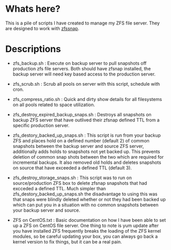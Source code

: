 # Whats here?
This is a pile of scripts I have created to manage my ZFS file server. They are designed to work with [zfssnap](https://github.com/zfsnap/zfsnap).

# Descriptions
* zfs_backup.sh : Execute on backup server to pull snapshots off production zfs file servers. Both should have zfsnap installed, the backup server will need key based access to the production server.

* zfs_scrub.sh : Scrub all pools on server with this script, schedule with cron.

* zfs_compress_ratio.sh : Quick and dirty show details for all filesystems on all pools related to space utilization.

* zfs_destroy_expired_backup_snaps.sh : Destroys all snapshots on backup ZFS server that have outlived their zfsnap defined TTL from a specific production server.

* zfs_destory_backed_up_snaps.sh : This script is run from your backup ZFS and places hold on a defined number (default 2) of common snapshots between the backup server and source ZFS server, additionally adds holds to snapshots not yet backed up. This prevents deletion of common snap shots between the two which are required for incremental backups. It also removed old holds and deletes snapshots on source that have exceeded a defined TTL (default 3).

* zfs_destroy_storage_snaps.sh : This script was to run on source/production ZFS box to delete zfsnap snapshots that had excceded a defined TTL. Much simpler than zfs_destory_backed_up_snaps.sh the disadvantage to using this was that snaps were blindly deleted whether or not they had been backed up which can put you in a situation with no common snapshots between your backup server and source.

* ZFS on CentOS.txt : Basic documentation on how I have been able to set up a ZFS on CentOS file server. One thing to note is yum update after you have installed ZFS frequently breaks the loading of the ZFS kernel modules, so be careful updating your box, you can always go back a kernel version to fix things, but it can be a real pain.

